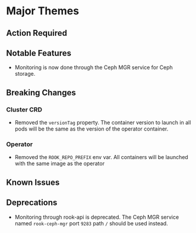 # Major Themes

## Action Required

## Notable Features
- Monitoring is now done through the Ceph MGR service for Ceph storage.

## Breaking Changes

### Cluster CRD
- Removed the `versionTag` property. The container version to launch in all pods will be the same as the version of the operator container.

### Operator
- Removed the `ROOK_REPO_PREFIX` env var. All containers will be launched with the same image as the operator

## Known Issues

## Deprecations
- Monitoring through rook-api is deprecated. The Ceph MGR service named `rook-ceph-mgr` port `9283` path `/` should be used instead.
